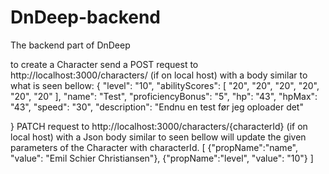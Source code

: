 # DnDeep-backend
The backend part of DnDeep

to create a Character send a POST request to http://localhost:3000/characters/ (if on local host) with a body similar to what is seen bellow:
{
	 "level": "10",
    "abilityScores": [
        "20",
        "20",
        "20",
        "20",
        "20",
        "20"
    ],
    "name": "Test",
    "proficiencyBonus": "5",
    "hp": "43",
    "hpMax": "43",
    "speed": "30",
    "description": "Endnu en test før jeg oploader det"
	
}
PATCH request to http://localhost:3000/characters/{characterId} (if on local host) with a Json body similar to seen bellow will update the given parameters of the Character with characterId.
[
	{"propName":"name", "value": "Emil Schier Christiansen"},
	{"propName":"level", "value": "10"}
]
